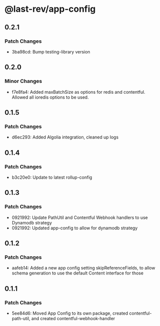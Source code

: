 # @last-rev/app-config

## 0.2.1

### Patch Changes

- 3ba98cd: Bump testing-library version

## 0.2.0

### Minor Changes

- f7e8fa4: Added maxBatchSize as options for redis and contentful. Allowed all ioredis options to be used.

## 0.1.5

### Patch Changes

- d6ec293: Added Algolia integration, cleaned up logs

## 0.1.4

### Patch Changes

- b3c20e0: Update to latest rollup-config

## 0.1.3

### Patch Changes

- 0921992: Update PathUtil and Contentful Webhook handlers to use Dynamodb strategy
- 0921992: Updated app-config to allow for dynamodb strategy

## 0.1.2

### Patch Changes

- aafeb14: Added a new app config setting skipReferenceFields, to allow schema generation to use the default Content interface for those

## 0.1.1

### Patch Changes

- 5ee84d6: Moved App Config to its own package, created contentful-path-util, and created contentful-webhook-handler
